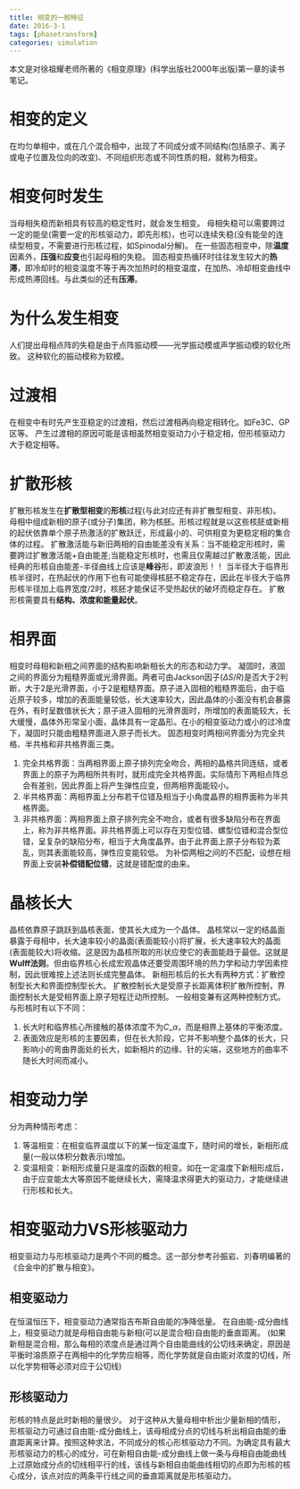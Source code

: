 ```yaml
---
title: 相变的一般特征
date: 2016-3-1
tags: [phasetransform]
categories: simulation 
---
```

本文是对徐祖耀老师所著的《相变原理》(科学出版社2000年出版)第一章的读书笔记。

# 相变的定义
在均匀单相中，或在几个混合相中，出现了不同成分或不同结构(包括原子、离子或电子位置及位向的改变)、不同组织形态或不同性质的相，就称为相变。

# 相变何时发生
当母相失稳而新相具有较高的稳定性时，就会发生相变。
母相失稳可以需要跨过一定的能垒(需要一定的形核驱动力，即先形核)，也可以连续失稳(没有能垒的连续型相变，不需要进行形核过程，如Spinodal分解)。
在一些固态相变中，除**温度**因素外，**压强**和**应变**也引起母相的失稳。
固态相变热循环时往往发生较大的**热滞**，即冷却时的相变温度不等于再次加热时的相变温度，在加热、冷却相变曲线中形成热滞回线。与此类似的还有**压滞**。

# 为什么发生相变
人们提出母相点阵的失稳是由于点阵振动模——光学振动模或声学振动模的软化所致。
这种软化的振动模称为软模。

# 过渡相
在相变中有时先产生亚稳定的过渡相，然后过渡相再向稳定相转化。如Fe3C、GP区等。
产生过渡相的原因可能是该相虽然相变驱动力小于稳定相，但形核驱动力大于稳定相等。

# 扩散形核
扩散形核发生在**扩散型相变**的**形核**过程(与此对应还有非扩散型相变、非形核)。
母相中组成新相的原子(或分子)集团，称为核胚。形核过程就是以这些核胚或新相的起伏依靠单个原子热激活的扩散跃迁，形成最小的、可供相变为更稳定相的集合体的过程。
扩散激活能与新旧两相的自由能差没有关系：当不能稳定形核时，需要跨过扩散激活能+自由能差;当能稳定形核时，也需且仅需越过扩散激活能，因此经典的形核自由能差-半径曲线上应该是**峰谷**形，即波浪形！！
当半径大于临界形核半径时，在热起伏的作用下也有可能使得核胚不稳定存在，因此在半径大于临界形核半径加上临界宽度/2时，核胚才能保证不受热起伏的破坏而稳定存在。
扩散形核需要具有**结构、浓度和能量起伏**。

# 相界面
相变时母相和新相之间界面的结构影响新相长大的形态和动力学。
凝固时，液固之间的界面分为粗糙界面或光滑界面。两者可由Jackson因子($\Delta S/R$)是否大于2判断，大于2是光滑界面，小于2是粗糙界面。原子进入固相的粗糙界面后，由于临近原子较多，增加的表面能量较低，长大速率较大，因此晶体的小面没有机会暴露在外，有时呈数值状长大；原子进入固相的光滑界面时，所增加的表面能较大，长大缓慢，晶体外形常呈小面，晶体具有一定晶形。在小的相变驱动力或小的过冷度下，凝固时只能由粗糙界面进入原子而长大。
固态相变时两相间界面分为完全共格、半共格和非共格界面三类。
1. 完全共格界面：当两相界面上原子排列完全吻合，两相的晶格共同连结，或者界面上的原子为两相所共有时，就形成完全共格界面。实际情形下两相点阵总会有差别，因此界面上将产生弹性应变，但两相界面能较小。
2. 半共格界面：两相界面上分布若干位错及相当于小角度晶界的相界面称为半共格界面。
3. 非共格界面：两相界面上原子排列完全不吻合，或者有很多缺陷分布在界面上，称为非共格界面。非共格界面上可以存在刃型位错、螺型位错和混合型位错，呈复杂的缺陷分布，相当于大角度晶界。由于此界面上原子分布较为紊乱，则其表面能较高，弹性应变能较低。
为补偿两相之间的不匹配，设想在相界面上安装**补偿错配位错**，这就是错配度的由来。

# 晶核长大
晶核依靠原子跳跃到晶核表面，使其长大成为一个晶体。
晶核常以一定的结晶面暴露于母相中，长大速率较小的晶面(表面能较小)将扩展，长大速率较大的晶面(表面能较大)将收缩。这是因为晶核所取的形状应使它的表面能趋于最低。这就是**Wulff法则**。但由临界核心长成宏观晶体还要受周围环境的热力学和动力学因素控制，因此很难按上述法则长成完整晶体。
新相形核后的长大有两种方式：扩散控制型长大和界面控制型长大。
扩散控制长大是受原子长距离体积扩散所控制，界面控制长大是受相界面上原子短程迁动所控制。
一般相变兼有这两种控制方式。
与形核时有以下不同：
1. 长大时和临界核心所接触的基体浓度不为$C\_\alpha$，而是相界上基体的平衡浓度。
2. 表面效应是形核的主要因素，但在长大阶段，它并不影响整个晶体的长大，只影响小的弯曲界面处的长大，如新相片的边缘、针的尖端，这些地方的曲率不随长大时间而减小。

# 相变动力学
分为两种情形考虑：
1. 等温相变：在相变临界温度以下的某一恒定温度下，随时间的增长，新相形成量(一般以体积分数表示)增加。
2. 变温相变：新相形成量只是温度的函数的相变。如在一定温度下新相形成后，由于应变能太大等原因不能继续长大，需降温求得更大的驱动力，才能继续进行形核和长大。

# 相变驱动力VS形核驱动力
相变驱动力与形核驱动力是两个不同的概念。这一部分参考孙振岩、刘春明编著的《合金中的扩散与相变》。
## 相变驱动力
在恒温恒压下，相变驱动力通常指吉布斯自由能的净降低量。
在自由能-成分曲线上，相变驱动力就是母相自由能与新相(可以是混合相)自由能的垂直距离。
(如果新相是混合相，那么每相的浓度点是通过两个自由能曲线的公切线来确定，原因是平衡时溶质原子在两相中的化学势应相等，而化学势就是自由能对浓度的切线，所以化学势相等必须对应于公切线)
## 形核驱动力
形核的特点是此时新相的量很少。
对于这种从大量母相中析出少量新相的情形，形核驱动力可通过自由能-成分曲线上，该母相成分点的切线与析出相自由能的垂直距离来计算。按照这种求法，不同成分的核心形核驱动力不同。为确定具有最大形核驱动力的核心的成分，可在新相自由能-成分曲线上做一条与母相自由能曲线上过原始成分点的切线相平行的线，该线与新相自由能曲线相切的点即为形核的核心成分，该点对应的两条平行线之间的垂直距离就是形核驱动力。
